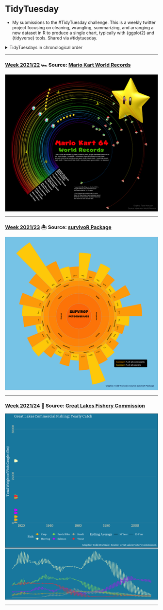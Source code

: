 # TidyTuesday

* My submissions to the #TidyTuesday challenge. This is a weekly twitter project focusing on cleaning, wrangling, summarizing, and arranging a new dataset in R to produce a single chart, typically with {ggplot2} and {tidyverse} tools. Shared via #tidytuesday. 

<details>
  <summary>TidyTuesdays in chronological order</summary>
  
<!-- toc -->
* **2021**
  - 2021/22 [🏎️ Mario Kart](https://github.com/TWarczak/TidyTuesday/tree/main/plots/2021_22_mariokart)
  - 2021/23 [🏝 Survivor](https://github.com/TWarczak/TidyTuesday/main/plots/2021_23_survivor)
  - 2021/24 [🦈 Fishing](https://github.com/TWarczak/TidyTuesday/main/plots/2021_24_fish)
  
<!-- tocstop -->

</details>

*** 

### [Week 2021/22](https://github.com/TWarczak/TidyTuesday/tree/main/r_code/2021_22_mariokart) 🏎 Source: [Mario Kart World Records](https://mkwrs.com/)
![.plots/2021_22_mariokart/rainbow_road.png](https://raw.githubusercontent.com/TWarczak/TidyTuesday/main/plots/2021_22_mariokart/rainbow_road_low_res.png)

***

### [Week 2021/23](https://github.com/TWarczak/TidyTuesday/tree/main/r_code/2021_23_survivor) 🏝 Source: [survivoR Package](https://github.com/doehm/survivoR)
![./plots/2021_23_survivor/survivor_low_res.png](https://raw.githubusercontent.com/TWarczak/TidyTuesday/main/plots/2021_23_survivor/survivor_low_res.png)

***

### [Week 2021/24](https://github.com/TWarczak/TidyTuesday/tree/main/r_code/2021_24_fish) 🦈 Source: [Great Lakes Fishery Commission](http://www.glfc.org/great-lakes-databases.php)
![./plots/2021_24_fish/fish2.gif](https://raw.githubusercontent.com/TWarczak/TidyTuesday/main/plots/2021_24_fish/fish2.gif)
![./plots/2021_24_fish/roll_avg2.png](https://raw.githubusercontent.com/TWarczak/TidyTuesday/main/plots/2021_24_fish/roll_avg2.png)

***
